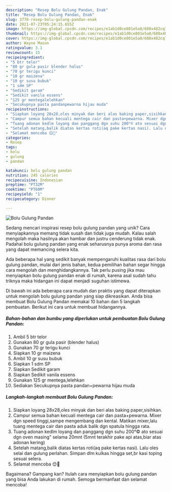 ```yaml
---
description: "Resep Bolu Gulung Pandan, Enak"
title: "Resep Bolu Gulung Pandan, Enak"
slug: 3778-resep-bolu-gulung-pandan-enak
date: 2021-07-23T05:24:15.655Z
image: https://img-global.cpcdn.com/recipes/e1ab1d0ce801e5a8/680x482cq70/bolu-gulung-pandan-foto-resep-utama.jpg
thumbnail: https://img-global.cpcdn.com/recipes/e1ab1d0ce801e5a8/680x482cq70/bolu-gulung-pandan-foto-resep-utama.jpg
cover: https://img-global.cpcdn.com/recipes/e1ab1d0ce801e5a8/680x482cq70/bolu-gulung-pandan-foto-resep-utama.jpg
author: Wayne Mason
ratingvalue: 3.1
reviewcount: 15
recipeingredient:
- "5 btr telor"
- "80 gr gula pasir blender halus"
- "70 gr terigu kunci"
- "10 gr maizena"
- "10 gr susu bubuk"
- "1 sdm SP"
- "Sedikit garam"
- "Sedikit vanila essens"
- "125 gr mentegalelehkan"
- "Secukupnya pasta pandanpewarna hijau muda"
recipeinstructions:
- "Siapkan loyang 28x28,oles minyak dan beri alas baking paper,sisihkan."
- "Campur semua bahan kecuali mentega cair dan pasta+pewarna. Mixer dgn speed tinggi,sampe mengembang dan kental. Matikan mixer,lalu tuang mentega cair dan pasta aduk balik dgn spatula hingga rata."
- "Tuang adonan kedlm loyang dan panggang dgn suhu 200°© ato sesuai dgn oven masing&#34; selama 20mnt (5mnt terakhir pake api atas,biar atas adonan kering)"
- "Setelah matang,balik diatas kertas roti(aq pake kertas nasi). Lalu oles selai dan gulung perlahan. Simpan dlm kulkas hingga set,br kasi toping sesuai selera."
- "Selamat mencoba 😊🙏"
categories:
- Resep
tags:
- bolu
- gulung
- pandan

katakunci: bolu gulung pandan 
nutrition: 245 calories
recipecuisine: Indonesian
preptime: "PT32M"
cooktime: "PT60M"
recipeyield: "1"
recipecategory: Dinner

---
```



![Bolu Gulung Pandan](https://img-global.cpcdn.com/recipes/e1ab1d0ce801e5a8/680x482cq70/bolu-gulung-pandan-foto-resep-utama.jpg)

Sedang mencari inspirasi resep bolu gulung pandan yang unik? Cara menyiapkannya memang tidak susah dan tidak juga mudah. Kalau salah mengolah maka hasilnya akan hambar dan justru cenderung tidak enak. Padahal bolu gulung pandan yang enak seharusnya punya aroma dan rasa yang dapat memancing selera kita.



Ada beberapa hal yang sedikit banyak mempengaruhi kualitas rasa dari bolu gulung pandan, mulai dari jenis bahan, kedua pemilihan bahan segar hingga cara mengolah dan menghidangkannya. Tak perlu pusing jika mau menyiapkan bolu gulung pandan enak di rumah, karena asal sudah tahu triknya maka hidangan ini dapat menjadi suguhan istimewa.


Di bawah ini ada beberapa cara mudah dan praktis yang dapat diterapkan untuk mengolah bolu gulung pandan yang siap dikreasikan. Anda bisa membuat Bolu Gulung Pandan memakai 10 bahan dan 5 langkah pembuatan. Berikut ini cara untuk membuat hidangannya.

<!--inarticleads1-->

##### Bahan-bahan dan bumbu yang diperlukan untuk pembuatan Bolu Gulung Pandan:

1. Ambil 5 btr telor
1. Gunakan 80 gr gula pasir (blender halus)
1. Gunakan 70 gr terigu kunci
1. Siapkan 10 gr maizena
1. Ambil 10 gr susu bubuk
1. Siapkan 1 sdm SP
1. Siapkan Sedikit garam
1. Siapkan Sedikit vanila essens
1. Gunakan 125 gr mentega,lelehkan
1. Sediakan Secukupnya pasta pandan+pewarna hijau muda




<!--inarticleads2-->

##### Langkah-langkah membuat Bolu Gulung Pandan:

1. Siapkan loyang 28x28,oles minyak dan beri alas baking paper,sisihkan.
1. Campur semua bahan kecuali mentega cair dan pasta+pewarna. Mixer dgn speed tinggi,sampe mengembang dan kental. Matikan mixer,lalu tuang mentega cair dan pasta aduk balik dgn spatula hingga rata.
1. Tuang adonan kedlm loyang dan panggang dgn suhu 200°© ato sesuai dgn oven masing&#34; selama 20mnt (5mnt terakhir pake api atas,biar atas adonan kering)
1. Setelah matang,balik diatas kertas roti(aq pake kertas nasi). Lalu oles selai dan gulung perlahan. Simpan dlm kulkas hingga set,br kasi toping sesuai selera.
1. Selamat mencoba 😊🙏




Bagaimana? Gampang kan? Itulah cara menyiapkan bolu gulung pandan yang bisa Anda lakukan di rumah. Semoga bermanfaat dan selamat mencoba!
